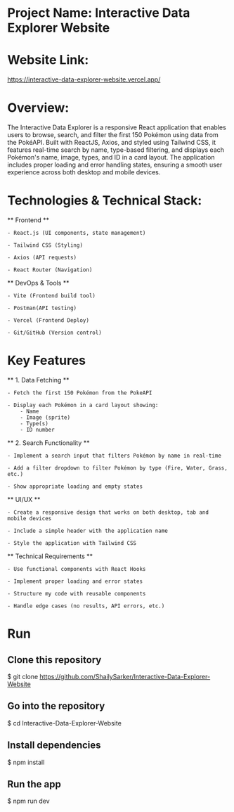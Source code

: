 # Project Name: Interactive Data Explorer Website

# Website Link:
https://interactive-data-explorer-website.vercel.app/

# Overview:
​The Interactive Data Explorer is a responsive React application that enables users to browse, search, and filter the first 150 Pokémon using data from the PokéAPI. Built with ReactJS, Axios, and styled using Tailwind CSS, it features real-time search by name, type-based filtering, and displays each Pokémon's name, image, types, and ID in a card layout. The application includes proper loading and error handling states, ensuring a smooth user experience across both desktop and mobile devices.

# Technologies & Technical Stack:

** Frontend **

    - React.js (UI components, state management)

    - Tailwind CSS (Styling)

    - Axios (API requests)

    - React Router (Navigation)

** DevOps & Tools **

    - Vite (Frontend build tool)

    - Postman(API testing)

    - Vercel (Frontend Deploy)
    
    - Git/GitHub (Version control)

# Key Features

** 1. Data Fetching **

    - Fetch the first 150 Pokémon from the PokeAPI

    - Display each Pokémon in a card layout showing:    
        - Name
        - Image (sprite)
        - Type(s)
        - ID number

** 2. Search Functionality **

    - Implement a search input that filters Pokémon by name in real-time

    - Add a filter dropdown to filter Pokémon by type (Fire, Water, Grass, etc.)

    - Show appropriate loading and empty states

** UI/UX **

    - Create a responsive design that works on both desktop, tab and mobile devices

    - Include a simple header with the application name

    - Style the application with Tailwind CSS

** Technical Requirements **

    - Use functional components with React Hooks

    - Implement proper loading and error states

    - Structure my code with reusable components

    - Handle edge cases (no results, API errors, etc.)

# Run

## Clone this repository
$ git clone https://github.com/ShailySarker/Interactive-Data-Explorer-Website  

## Go into the repository
$ cd Interactive-Data-Explorer-Website

## Install dependencies
$ npm install

## Run the app
$ npm run dev